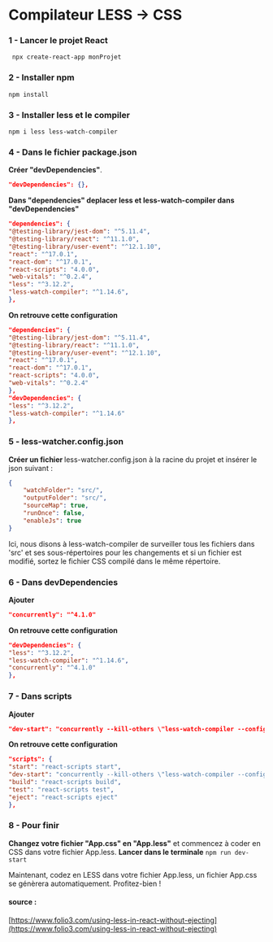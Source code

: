 # Compilateur LESS -> CSS

### 1 - Lancer le projet React

<code> npx create-react-app monProjet</code>

### 2 - Installer npm

<code>npm install</code>

### 3 - Installer less et le compiler

<code>npm i less less-watch-compiler</code>

### 4 - Dans le fichier package.json

<strong>Créer "devDependencies"</strong>. 
```json
"devDependencies": {},
```

<strong>Dans "dependencies" deplacer less et less-watch-compiler dans "devDependencies"</strong>

```json
"dependencies": {
"@testing-library/jest-dom": "^5.11.4",
"@testing-library/react": "^11.1.0",
"@testing-library/user-event": "^12.1.10",
"react": "^17.0.1",
"react-dom": "^17.0.1",
"react-scripts": "4.0.0",
"web-vitals": "^0.2.4",
"less": "^3.12.2",
"less-watch-compiler": "^1.14.6",
},
```

<strong>On retrouve cette configuration</strong>

```json
"dependencies": {
"@testing-library/jest-dom": "^5.11.4",
"@testing-library/react": "^11.1.0",
"@testing-library/user-event": "^12.1.10",
"react": "^17.0.1",
"react-dom": "^17.0.1",
"react-scripts": "4.0.0",
"web-vitals": "^0.2.4"
},
"devDependencies": {
"less": "^3.12.2",
"less-watch-compiler": "^1.14.6"
},
```

### 5 - less-watcher.config.json

<strong>Créer un fichier </strong> less-watcher.config.json à la racine du projet et insérer le json suivant :

```json
{
    "watchFolder": "src/",
    "outputFolder": "src/",
    "sourceMap": true,
    "runOnce": false,
    "enableJs": true
}
```

Ici, nous disons à less-watch-compiler de surveiller tous les fichiers dans 'src' et ses sous-répertoires pour les changements et si un fichier est modifié, sortez le fichier CSS compilé dans le même répertoire.

### 6 - Dans devDependencies

<strong>Ajouter</strong>

```json
"concurrently": "^4.1.0"
```

<strong>On retrouve cette configuration</strong>

```json
"devDependencies": {
"less": "^3.12.2",
"less-watch-compiler": "^1.14.6",
"concurrently": "^4.1.0"
},
```

### 7 - Dans scripts

<strong>Ajouter</strong>

```json
"dev-start": "concurrently --kill-others \"less-watch-compiler --config less-watcher.config.json\" \"react-scripts start\""
```

<strong>On retrouve cette configuration</strong>

```json
"scripts": {
"start": "react-scripts start",
"dev-start": "concurrently --kill-others \"less-watch-compiler --config less-watcher.config.json\"  \"react-scripts start\"",
"build": "react-scripts build",
"test": "react-scripts test",
"eject": "react-scripts eject"
},
```

### 8 - Pour finir

<strong>Changez votre fichier "App.css" en "App.less"</strong> et commencez à coder en CSS dans votre fichier App.less.
<strong>Lancer dans le terminale</strong>
<code>npm run dev-start</code>

Maintenant, codez en LESS dans votre fichier App.less, un fichier App.css se génèrera automatiquement.
Profitez-bien !

#### source :

[https://www.folio3.com/using-less-in-react-without-ejecting](https://www.folio3.com/using-less-in-react-without-ejecting)

